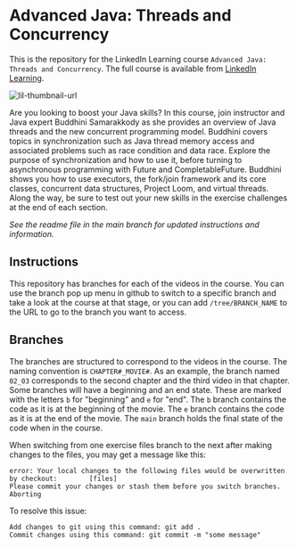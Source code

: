 # Advanced Java: Threads and Concurrency
This is the repository for the LinkedIn Learning course `Advanced Java: Threads and Concurrency`. The full course is available from [LinkedIn Learning][lil-course-url].

![lil-thumbnail-url]

Are you looking to boost your Java skills? In this course, join instructor and Java expert Buddhini Samarakkody as she provides an overview of Java threads and the new concurrent programming model. Buddhini covers topics in synchronization such as Java thread memory access and associated problems such as race condition and data race. Explore the purpose of synchronization and how to use it, before turning to asynchronous programming with Future and CompletableFuture. Buddhini shows you how to use executors, the fork/join framework and its core classes, concurrent data structures, Project Loom, and virtual threads. Along the way, be sure to test out your new skills in the exercise challenges at the end of each section.

_See the readme file in the main branch for updated instructions and information._
## Instructions
This repository has branches for each of the videos in the course. You can use the branch pop up menu in github to switch to a specific branch and take a look at the course at that stage, or you can add `/tree/BRANCH_NAME` to the URL to go to the branch you want to access.

## Branches
The branches are structured to correspond to the videos in the course. The naming convention is `CHAPTER#_MOVIE#`. As an example, the branch named `02_03` corresponds to the second chapter and the third video in that chapter. 
Some branches will have a beginning and an end state. These are marked with the letters `b` for "beginning" and `e` for "end". The `b` branch contains the code as it is at the beginning of the movie. The `e` branch contains the code as it is at the end of the movie. The `main` branch holds the final state of the code when in the course.

When switching from one exercise files branch to the next after making changes to the files, you may get a message like this:

    error: Your local changes to the following files would be overwritten by checkout:        [files]
    Please commit your changes or stash them before you switch branches.
    Aborting

To resolve this issue:
	
    Add changes to git using this command: git add .
	Commit changes using this command: git commit -m "some message"


[0]: # (Replace these placeholder URLs with actual course URLs)

[lil-course-url]: https://www.linkedin.com/learning/
[lil-thumbnail-url]: https://media.licdn.com/dms/image/D560DAQFM76Oarhc2VA/learning-public-crop_675_1200/0/1712955344085?e=2147483647&v=beta&t=dPEMZnXIX1uXuEz-ILFKUTyjiWKDd0Px7A29okIq6Z0

